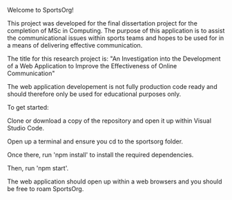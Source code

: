 Welcome to SportsOrg!

This project was developed for the final dissertation project for the completion of MSc in Computing. 
The purpose of this application is to assist the communicational issues within sports teams and hopes to be used for in a means of delivering effective communication. 

The title for this research project is:
"An Investigation into the Development of a Web Application to Improve the Effectiveness of Online Communication"

The web application developement is not fully production code ready and should therefore only be used for educational purposes only.

To get started:

Clone or download a copy of the repository and open it up within Visual Studio Code.

Open up a terminal and ensure you cd to the sportsorg folder.

Once there, run 'npm install' to install the required dependencies.

Then, run 'npm start'.

The web application should open up within a web browsers and you should be free to roam SportsOrg.

